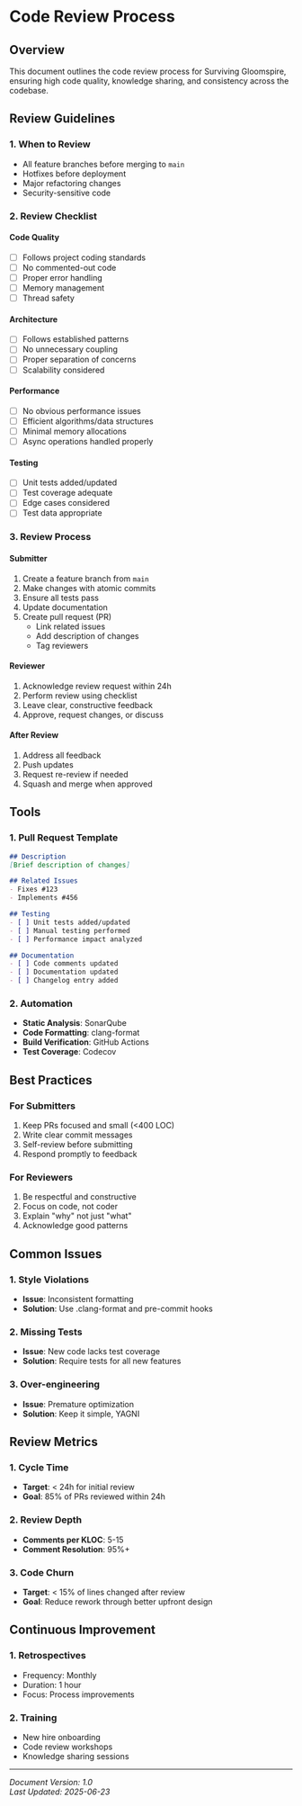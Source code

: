 # Code Review Process

## Overview
This document outlines the code review process for Surviving Gloomspire, ensuring high code quality, knowledge sharing, and consistency across the codebase.

## Review Guidelines

### 1. When to Review
- All feature branches before merging to `main`
- Hotfixes before deployment
- Major refactoring changes
- Security-sensitive code

### 2. Review Checklist

#### Code Quality
- [ ] Follows project coding standards
- [ ] No commented-out code
- [ ] Proper error handling
- [ ] Memory management
- [ ] Thread safety

#### Architecture
- [ ] Follows established patterns
- [ ] No unnecessary coupling
- [ ] Proper separation of concerns
- [ ] Scalability considered

#### Performance
- [ ] No obvious performance issues
- [ ] Efficient algorithms/data structures
- [ ] Minimal memory allocations
- [ ] Async operations handled properly

#### Testing
- [ ] Unit tests added/updated
- [ ] Test coverage adequate
- [ ] Edge cases considered
- [ ] Test data appropriate

### 3. Review Process

#### Submitter
1. Create a feature branch from `main`
2. Make changes with atomic commits
3. Ensure all tests pass
4. Update documentation
5. Create pull request (PR)
   - Link related issues
   - Add description of changes
   - Tag reviewers

#### Reviewer
1. Acknowledge review request within 24h
2. Perform review using checklist
3. Leave clear, constructive feedback
4. Approve, request changes, or discuss

#### After Review
1. Address all feedback
2. Push updates
3. Request re-review if needed
4. Squash and merge when approved

## Tools

### 1. Pull Request Template
```markdown
## Description
[Brief description of changes]

## Related Issues
- Fixes #123
- Implements #456

## Testing
- [ ] Unit tests added/updated
- [ ] Manual testing performed
- [ ] Performance impact analyzed

## Documentation
- [ ] Code comments updated
- [ ] Documentation updated
- [ ] Changelog entry added
```

### 2. Automation
- **Static Analysis**: SonarQube
- **Code Formatting**: clang-format
- **Build Verification**: GitHub Actions
- **Test Coverage**: Codecov

## Best Practices

### For Submitters
1. Keep PRs focused and small (<400 LOC)
2. Write clear commit messages
3. Self-review before submitting
4. Respond promptly to feedback

### For Reviewers
1. Be respectful and constructive
2. Focus on code, not coder
3. Explain "why" not just "what"
4. Acknowledge good patterns

## Common Issues

### 1. Style Violations
- **Issue**: Inconsistent formatting
- **Solution**: Use .clang-format and pre-commit hooks

### 2. Missing Tests
- **Issue**: New code lacks test coverage
- **Solution**: Require tests for all new features

### 3. Over-engineering
- **Issue**: Premature optimization
- **Solution**: Keep it simple, YAGNI

## Review Metrics

### 1. Cycle Time
- **Target**: < 24h for initial review
- **Goal**: 85% of PRs reviewed within 24h

### 2. Review Depth
- **Comments per KLOC**: 5-15
- **Comment Resolution**: 95%+

### 3. Code Churn
- **Target**: < 15% of lines changed after review
- **Goal**: Reduce rework through better upfront design

## Continuous Improvement

### 1. Retrospectives
- Frequency: Monthly
- Duration: 1 hour
- Focus: Process improvements

### 2. Training
- New hire onboarding
- Code review workshops
- Knowledge sharing sessions

---
*Document Version: 1.0*  
*Last Updated: 2025-06-23*
